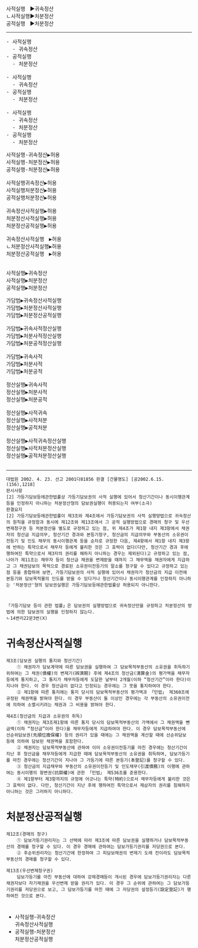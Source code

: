 <link rel="stylesheet" href="../_res/darkmode.css">



사적실행ㅤ▶<span class="r">귀속정산</span>  
ㄴ사적실행▶<span class="t">처분정산</span>  
공적실행ㅤ▶<span class="r">처분정산</span>  



---
<pre>
- 사적실행
  - 귀속정산
- 공적실행
  - 처분정산

- 사적실행
  - <span class="r">귀속정산</span> 
- 공적실행
  - <span class="r">처분정산</span> 

- 사적실행
  - <span class="r">귀속정산</span> 
  - <span class="t">처분정산</span> 
- 공적실행
  - <span class="r">처분정산</span> 
</pre>

<pre>
사적실행-귀속정산▶<span class="r">허용</span>
사적실행-처분정산▶<span class="t">허용</span>
공적실행-처분정산▶<span class="r">허용</span>

사적실행귀속정산▶<span class="r">허용</span>
사적실행처분정산▶<span class="t">허용</span>
공적실행처분정산▶<span class="r">허용</span>

귀속정산사적실행▶<span class="r">허용</span>
처분정산사적실행▶<span class="t">허용</span>
처분정산공적실행▶<span class="r">허용</span>

귀속정산사적실행ㅤ▶<span class="r">허용</span>
ㄴ처분정산사적실행▶<span class="t">허용</span>
처분정산공적실행ㅤ▶<span class="r">허용</span>


사적실행▶<span class="r">귀속정산</span>  
사적실행▶<span class="t">처분정산</span>  
공적실행▶<span class="r">처분정산</span>  
</pre>
<pre>
가담범▶<span class="r">귀속정산사적실행</span>  
가담범▶<span class="t">처분정산사적실행</span>  
가담범▶<span class="r">처분정산공적실행</span>  

가담범▶<span class="r">귀속사적정산실행</span>  
가담범▶<span class="t">처분사적정산실행</span>  
가담범▶<span class="r">처분공적정산실행</span>  

가담범▶<span class="r">귀속사적</span>  
가담범▶<span class="t">처분사적</span>  
가담범▶<span class="r">처분공적</span>  

정산실행▶<span class="r">귀속사적</span>  
정산실행▶<span class="t">처분사적</span>  
정산실행▶<span class="r">처분공적</span>  

정산실행▶<span class="r">사적귀속</span>  
정산실행▶<span class="t">사적처분</span>  
정산실행▶<span class="r">공적처분</span>  

정산실행▶<span class="r">사적귀속정산실행</span>  
정산실행▶<span class="t">사적처분정산실행</span>  
정산실행▶<span class="r">공적처분정산실행</span>  

</pre>






---
```
대법원 2002. 4. 23. 선고 2001다81856 판결 [건물명도] [공2002.6.15.(156),1218]
판시사항
[2] 가등기담보등에관한법률상 가등기담보권의 사적 실행에 있어서 청산기간이나 동시이행관계 등을 인정하지 아니하는 처분정산형의 담보권실행이 허용되는지 여부(소극)
판결요지
[2] 가등기담보등에관한법률이 제3조와 제4조에서 가등기담보권의 사적 실행방법으로 귀속정산의 원칙을 규정함과 동시에 제12조와 제13조에서 그 공적 실행방법으로 경매의 청구 및 우선변제청구권 등 처분정산을 별도로 규정하고 있는 점, 위 제4조가 제1항 내지 제3항에서 채권자의 청산금 지급의무, 청산기간 경과와 본등기청구, 청산금의 지급의무와 부동산의 소유권이전등기 및 인도 채무의 동시이행관계 등을 순차로 규정한 다음, 제4항에서 제1항 내지 제3항에 반하는 특약으로서 채무자 등에게 불리한 것은 그 효력이 없다(다만, 청산기간 경과 후에 행하여진 특약으로서 제3자의 권리를 해하지 아니하는 경우는 제외된다)고 규정하고 있는 점, 나아가 제11조는 채무자 등이 청산금 채권을 변제받을 때까지 그 채무액을 채권자에게 지급하고 그 채권담보의 목적으로 경료된 소유권이전등기의 말소를 청구할 수 있다고 규정하고 있는 점 등을 종합하여 보면, 가등기담보권의 사적 실행에 있어서 채권자가 청산금의 지급 이전에 본등기와 담보목적물의 인도를 받을 수 있다거나 청산기간이나 동시이행관계를 인정하지 아니하는 '처분정산'형의 담보권실행은 가등기담보등에관한법률상 허용되지 아니한다.
```



#
```
「가등기담보 등이 관한 법률」은 담보권의 실행방법으로 귀속정산만을 규정하고 처분정산의 방법에 의한 담보권의 실행을 인정하지 않는다.
ㄴ14변리22문3번(X)
```

# 귀속정산사적실행
```
제3조(담보권 실행의 통지와 청산기간) 
    ① 채권자가 담보계약에 따른 담보권을 실행하여 그 담보목적부동산의 소유권을 취득하기 위하여는 그 채권(債權)의 변제기(辨濟期) 후에 제4조의 청산금(淸算金)의 평가액을 채무자등에게 통지하고, 그 통지가 채무자등에게 도달한 날부터 2개월(이하 “청산기간”이라 한다)이 지나야 한다. 이 경우 청산금이 없다고 인정되는 경우에는 그 뜻을 통지하여야 한다.
    ② 제1항에 따른 통지에는 통지 당시의 담보목적부동산의 평가액과 「민법」 제360조에 규정된 채권액을 밝혀야 한다. 이 경우 부동산이 둘 이상인 경우에는 각 부동산의 소유권이전에 의하여 소멸시키려는 채권과 그 비용을 밝혀야 한다.

제4조(청산금의 지급과 소유권의 취득) 
    ① 채권자는 제3조제1항에 따른 통지 당시의 담보목적부동산의 가액에서 그 채권액을 뺀 금액(이하 “청산금”이라 한다)을 채무자등에게 지급하여야 한다. 이 경우 담보목적부동산에 선순위담보권(先順位擔保權) 등의 권리가 있을 때에는 그 채권액을 계산할 때에 선순위담보 등에 의하여 담보된 채권액을 포함한다.
    ② 채권자는 담보목적부동산에 관하여 이미 소유권이전등기를 마친 경우에는 청산기간이 지난 후 청산금을 채무자등에게 지급한 때에 담보목적부동산의 소유권을 취득하며, 담보가등기를 마친 경우에는 청산기간이 지나야 그 가등기에 따른 본등기(本登記)를 청구할 수 있다.
    ③ 청산금의 지급채무와 부동산의 소유권이전등기 및 인도채무(引渡債務)의 이행에 관하여는 동시이행의 항변권(抗辯權)에 관한 「민법」 제536조를 준용한다.
    ④ 제1항부터 제3항까지의 규정에 어긋나는 특약(特約)으로서 채무자등에게 불리한 것은 그 효력이 없다. 다만, 청산기간이 지난 후에 행하여진 특약으로서 제삼자의 권리를 침해하지 아니하는 것은 그러하지 아니하다.
```

# 처분정산공적실행
```
제12조(경매의 청구) 
    ① 담보가등기권리자는 그 선택에 따라 제3조에 따른 담보권을 실행하거나 담보목적부동산의 경매를 청구할 수 있다. 이 경우 경매에 관하여는 담보가등기권리를 저당권으로 본다.
    ② 후순위권리자는 청산기간에 한정하여 그 피담보채권의 변제기 도래 전이라도 담보목적부동산의 경매를 청구할 수 있다.

제13조(우선변제청구권) 
    담보가등기를 마친 부동산에 대하여 강제경매등이 개시된 경우에 담보가등기권리자는 다른 채권자보다 자기채권을 우선변제 받을 권리가 있다. 이 경우 그 순위에 관하여는 그 담보가등기권리를 저당권으로 보고, 그 담보가등기를 마친 때에 그 저당권의 설정등기(設定登記)가 행하여진 것으로 본다.
```


#
- 사적실행-귀속정산  
  귀속정산사적실행
- 공적실행-처분정산  
  처분정산공적실행


